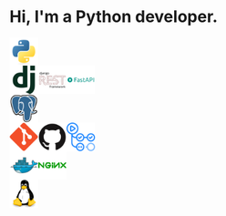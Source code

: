 # Hi, I'm a Python developer.

<!-- programming languages -->
<div style="display: flex;">
    <img src=README/python.svg width="50" height="50">
</div>

<!-- frameworks and libraries -->
<div style="display: flex;">
    <img src=README/django.svg width="50" height="50">
    <img src=README/djangorest.svg width="50" height="50">
    <img src=README/fastapi.svg width="50" height="50">
</div>

<!-- data base -->
<div style="display: flex;">
    <img src=README/postgresql.svg width="50" height="50">
</div>

<!-- version control -->
<div style="display: flex;">
    <img src=README/git.svg width="50" height="50">
    <img src=README/github.svg width="50" height="50">
    <img src=README/githubactions.svg width="50" height="50">
</div>

<!-- docker -->
<div style="display: flex;">
    <img src=README/docker.svg width="50" height="50">
    <img src=README/nginx.svg width="50" height="50">
</div>

<!-- os -->
<div style="display: flex;">
    <img src=README/linux.svg width="50" height="50">
</div>



<!--
**lagodmi/lagodmi** is a ✨ _special_ ✨ repository because its `README.md` (this file) appears on your GitHub profile.

Here are some ideas to get you started:

- 🔭 I’m currently working on ...
- 🌱 I’m currently learning ...
- 👯 I’m looking to collaborate on ...
- 🤔 I’m looking for help with ...
- 💬 Ask me about ...
- 📫 How to reach me: ...
- 😄 Pronouns: ...
- ⚡ Fun fact: ...
-->

